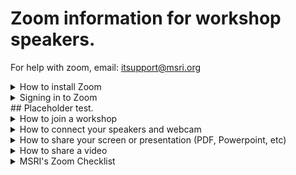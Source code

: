 # Zoom information for workshop speakers. 
For help with zoom, email: itsupport@msri.org 

<details>
 <summary> How to install Zoom </summary>

 ## Installing Zoom
 1. [Download Zoom](https://zoom.us/download)
 1. Follow the instructions on the screen to install Zoom. 
 1. Once Zoom is installed you're ready to join the workshop. You should see this screen:![Zoom Login](https://s3-us-west-1.amazonaws.com/msri.org/computing/zoom-login.png)
 
## Placeholder test. 

</details>

<details>
 <summary> Signing in to Zoom </summary>
 If you already have a zoom account associated with your email address you used at MSRI, you can sign in to that account. MSRI will invite you to be one of our "panelists". Panelists are the "zoom speak" for workshop presenters. 

 If you do not have a zoom account, you will need to create one. After installing zoom. You can click create account here: ![Zoom Login](https://s3-us-west-1.amazonaws.com/msri.org/computing/zoom-login.png)
 </details>
## Placeholder test. 

<details>
 <summary> How to join a workshop </summary>
 This assumes you have already installed and signed in to Zoom. 
 1. Click on the meeting link:[MSRI Workshop Zoom](https://msri.zoom.us/j/226801541)
 1. Zoom will open automatically and drop you into the meeting. The next step will be to configure your webcam and microphone. Those options will appear on the page as soon as you click the link above. 

</details>


<details>
 <summary> How to connect your speakers and webcam</summary>
 1. This assumes you have already joined the workshop meeting by clicking the: [MSRI Workshop Zoom](https://msri.zoom.us/j/226801541) 
 1. choose "join with Computer Audio", or "via Phone". If you suspect your internet connection is unstable, we recommend dialing in via phone. In this example, we use the computer audio. ![Zoom audio](https://s3-us-west-1.amazonaws.com/msri.org/computing/zoom-workshop-audio-Capture.PNG)
 1. Please mute upon entry by clicking the mute button in the bottom left. ![Zoom Mute](https://s3-us-west-1.amazonaws.com/msri.org/computing/zoom-mute.PNG) We recommend staying muted until you wish to speak. You can toggle this button again to unmute. 
 1. To start your webcam, click the "start video" button next to the Mute/UnMute button: ![Start Video](https://s3-us-west-1.amazonaws.com/msri.org/computing/start-video.PNG)

</details>


<details>
 <summary>How to share your screen or presentation (PDF, Powerpoint, etc)</summary>
1. This assumes you have downloaded and installed zoom. You also joined the meeting and successfully connected your camera and microphone.
1. Other options besides the camer and microphone appear at the bottom of the screen after joining. ![Zoom Options](https://s3-us-west-1.amazonaws.com/msri.org/computing/zoom-options-bottom-screen-Capture.PNG)
1. To share your screen, presentation or other applications on your computer. You can click the "Share" option. You will be presented with a variety of choices. 
![Zoom share screens](https://s3-us-west-1.amazonaws.com/msri.org/computing/zoom-share-screen-Capture.PNG)
1. You can share your entire screen by clicking the "Screen" window. Or you may share just a single application. For example, if you created your presentation in TeX with Beamer and you wanted to share the resulting PDF (assuming it was opened), you could select the PDF window as shown here:![Zoom Sharing application](https://s3-us-west-1.amazonaws.com/msri.org/computing/zoom-sharing-application.PNG)  

</details>

<details>
 <summary>How to share a video</summary>

 </details>

<details>
 <summary> MSRI's Zoom Checklist</summary>
- [ ] Install and open Zoom. 
- [ ] Test your sound using the zoom sound test meeting: [JOIN ZOOM TEST MEETING](https://zoom.us/test)
- [ ] Ensure your lighting is appropriate (no shadows, no backlighting from windows, etc)
- [ ] Ensure the audience can see your chalkboard. 
- [ ] Review and practice sharing the resources (screen sharing, video sharing, presentation sharing, etc)
- [ ] Try to join from a wired connection where possible. 
- [ ] Be sure your know the meeting ID you plan to join. For workshops, that information will be [available here](https://www.msri.org/web/msri/scientific/workshops).

</details>




